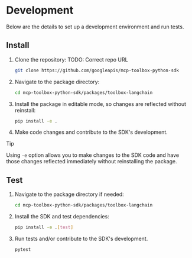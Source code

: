 # Development

Below are the details to set up a development environment and run tests.

## Install
1. Clone the repository:
   TODO: Correct repo URL
    ```bash
    git clone https://github.com/googleapis/mcp-toolbox-python-sdk
    ```
1. Navigate to the package directory:
    ```bash
    cd mcp-toolbox-python-sdk/packages/toolbox-langchain
    ```
1. Install the package in editable mode, so changes are reflected without
   reinstall:
    ```bash
    pip install -e .
    ```
1. Make code changes and contribute to the SDK's development.
> [!TIP]
> Using `-e` option allows you to make changes to the SDK code and have
> those changes reflected immediately without reinstalling the package.

## Test
1. Navigate to the package directory if needed:
    ```bash
    cd mcp-toolbox-python-sdk/packages/toolbox-langchain
    ```
1. Install the SDK and test dependencies:
    ```bash
    pip install -e .[test]
    ```
1. Run tests and/or contribute to the SDK's development.

    ```bash
    pytest
    ```
